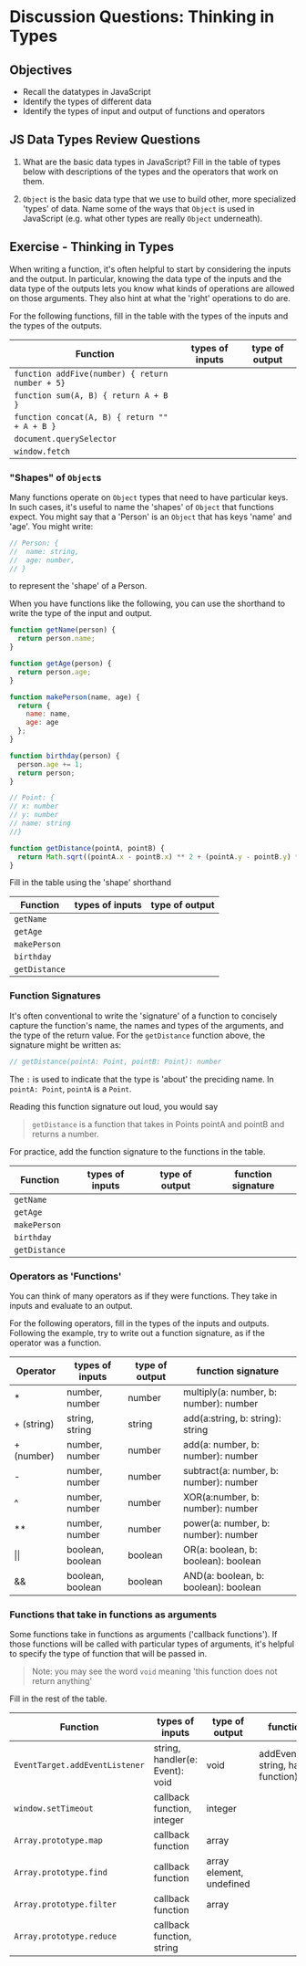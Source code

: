 # Discussion Questions: Thinking in Types

## Objectives

- Recall the datatypes in JavaScript
- Identify the types of different data
- Identify the types of input and output of functions and operators

## JS Data Types Review Questions

1. What are the basic data types in JavaScript? Fill in the table of types below with descriptions of the types and the operators that work on them.

2. `Object` is the basic data type that we use to build other, more specialized 'types' of data. Name some of the ways that `Object` is used in JavaScript (e.g. what other types are really `Object` underneath).

## Exercise - Thinking in Types

When writing a function, it's often helpful to start by considering the inputs and the output. In particular, knowing the data type of the inputs and the data type of the outputs lets you know what kinds of operations are allowed on those arguments. They also hint at what the 'right' operations to do are.

For the following functions, fill in the table with the types of the inputs and the types of the outputs.

| Function                                         | types of inputs                  | type of output                |
| ------------------------------------------------ | -------------------------------- | ----------------------------- |
| `function addFive(number) { return number + 5}`  |                                  |                               |
| `function sum(A, B) { return A + B }`            |                                  |                               |
| `function concat(A, B) { return "" + A + B }`    |                                  |                               |
| `document.querySelector`                         |                                  |                               |
| `window.fetch`                                   |                                  |                               |

### "Shapes" of `Object`s

Many functions operate on `Object` types that need to have particular keys. In such cases, it's useful to name the 'shapes' of `Object` that functions expect. You might say that a 'Person' is an `Object` that has keys 'name' and 'age'. You might write:

```js
// Person: {
//  name: string,
//  age: number,
// }
```

to represent the 'shape' of a Person.

When you have functions like the following, you can use the shorthand to write the type of the input and output.

```js
function getName(person) {
  return person.name;
}

function getAge(person) {
  return person.age;
}

function makePerson(name, age) {
  return {
    name: name,
    age: age
  };
}

function birthday(person) {
  person.age += 1;
  return person;
}

// Point: {
// x: number
// y: number
// name: string
//}

function getDistance(pointA, pointB) {
  return Math.sqrt((pointA.x - pointB.x) ** 2 + (pointA.y - pointB.y) ** 2);
}
```

Fill in the table using the 'shape' shorthand

| Function      | types of inputs                  | type of output           |
| ------------- | -------------------------------- | ------------------------ |
| `getName`     |                                  |                          |
| `getAge`      |                                  |                          |
| `makePerson`  |                                  |                          |
| `birthday`    |                                  |                          |
| `getDistance` |                                  |                          |

### Function Signatures

It's often conventional to write the 'signature' of a function to concisely capture the function's name, the names and types of the arguments, and the type of the return value. For the `getDistance` function above, the signature might be written as:

```js
// getDistance(pointA: Point, pointB: Point): number
```

The `:` is used to indicate that the type is 'about' the preciding name. In `pointA: Point`, `pointA` is a `Point`.

Reading this function signature out loud, you would say

> `getDistance` is a function that takes in Points pointA and pointB and returns a number.

For practice, add the function signature to the functions in the table.

| Function      | types of inputs            | type of output             | function signature |
| ------------- | -------------------------- | -------------------------- | ------------------ |
| `getName`     |                            |                            |                    |
| `getAge`      |                            |                            |                    |
| `makePerson`  |                            |                            |                    |
| `birthday`    |                            |                            |                    |
| `getDistance` |                            |                            |                    |

### Operators as 'Functions'

You can think of many operators as if they were functions. They take in inputs and evaluate to an output.

For the following operators, fill in the types of the inputs and outputs. Following the example, try to write out a function signature, as if the operator was a function.

| Operator   | types of inputs                  | type of output                | function signature                     |
| ---------- | -------------------------------- | ----------------------------- | -------------------------------------- |
| \*         | number, number                   | number                        | multiply(a: number, b: number): number |
| + (string) | string, string                   | string                        | add(a:string, b: string): string       |
| + (number) | number, number                   | number                        | add(a: number, b: number): number      |
| -          | number, number                   | number                        | subtract(a: number, b: number): number |
| ^          | number, number                   | number                        | XOR(a:number, b: number): number       |
| \*\*       | number, number                   | number                        | power(a: number, b: number): number    |
| \|\|       | boolean, boolean                 | boolean                       | OR(a: boolean, b: boolean): boolean    |
| &&         | boolean, boolean                 | boolean                       | AND(a: boolean, b: boolean): boolean   |

### Functions that take in functions as arguments

Some functions take in functions as arguments ('callback functions'). If those functions will be called with particular types of arguments, it's helpful to specify the type of function that will be passed in.

> Note: you may see the word `void` meaning 'this function does not return anything'

Fill in the rest of the table.

| Function                       | types of inputs                  | type of output                | function signature                                      |
| ------------------------------ | -------------------------------- | ----------------------------- | ------------------------------------------------------- |
| `EventTarget.addEventListener` | string, handler(e: Event): void  | void                          | addEventListener(type: string, handler: function): void |
| `window.setTimeout`            | callback function, integer       | integer                       |                                                        |
| `Array.prototype.map`          | callback function                | array                         |                                                        |
| `Array.prototype.find`         | callback function                | array element, undefined      |                                                         |
| `Array.prototype.filter`       | callback function                | array                         |                                                         |
| `Array.prototype.reduce`       | callback function, string        |                               |                                                         |
